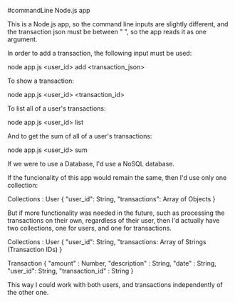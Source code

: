 #commandLine Node.js app

This is a Node.js app, so the command line inputs are slightly different, and 
the transaction json must be between " ", so the app reads it as one argument.

In order to add a transaction, the following input must be used:

node app.js <user_id> add <transaction_json>

To show a transaction:

node app.js <user_id> <transaction_id>

To list all of a user's transactions:

node app.js <user_id> list

And to get the sum of all of a user's transactions:

node app.js <user_id> sum

If we were to use a Database, I'd use a NoSQL database.

If the funcionality of this app would remain the same, then I'd use only one collection:

Collections :
 User {
     "user_id": String,
     "transactions": Array of Objects
 }

But if more functionality was needed in the future, such as processing the transactions on their own, regardless of their user, then I'd actually have two collections, one for users, and one for transactions.

Collections :
 User {
     "user_id": String,
     "transactions: Array of Strings (Transaction IDs)
 }

 Transaction {
     "amount" : Number,
     "description" : String,
     "date" : String,
     "user_id": String,
     "transaction_id" : String
 }

This way I could work with both users, and transactions independently of the other one.

